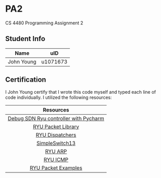 # PA2
CS 4480 Programming Assignment 2

## Student Info

|    Name    |   uID    |
|:----------:|:--------:|
| John Young | u1071673 |

## Certification 

I John Young certify that I wrote this code myself and typed each line of code individually.
I utilized the following resources: 

|                                                                       Resources                                                                        |
|:------------------------------------------------------------------------------------------------------------------------------------------------------:|
|                                              [Debug SDN Ryu controller with Pycharm](http://installfights.blogspot.com/2016/10/debug-sdn-ryu-controller-with-pycharm.html?m=1)                                               |
| [RYU Packet Library](https://ryu.readthedocs.io/en/latest/library_packet.html) | 
| [RYU Dispatchers](https://ryu.readthedocs.io/en/latest/ryu_app_api.html?highlight=DISPATCHERS) |
| [SimpleSwitch13](https://github.com/osrg/ryu/blob/master/ryu/app/simple_switch_13.py) |
| [RYU ARP](https://ryu.readthedocs.io/en/latest/library_packet_ref/packet_arp.html) |
| [RYU ICMP](https://ryu.readthedocs.io/en/latest/library_packet_ref/packet_icmp.html) |
| [RYU Packet Examples](https://www.programcreek.com/python/example/103659/) |